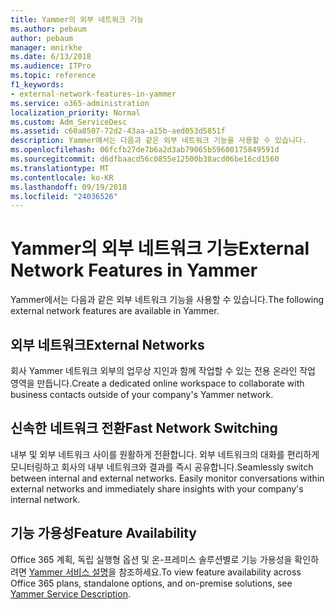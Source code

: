 ```yaml
---
title: Yammer의 외부 네트워크 기능
ms.author: pebaum
author: pebaum
manager: mnirkhe
ms.date: 6/13/2018
ms.audience: ITPro
ms.topic: reference
f1_keywords:
- external-network-features-in-yammer
ms.service: o365-administration
localization_priority: Normal
ms.custom: Adm_ServiceDesc
ms.assetid: c60a8507-72d2-43aa-a15b-aed053d5851f
description: Yammer에서는 다음과 같은 외부 네트워크 기능을 사용할 수 있습니다.
ms.openlocfilehash: 06fcfb27de7b6a2d3ab79065b59600175849591d
ms.sourcegitcommit: d6dfbaacd56c0855e12500b38acd06be16cd1560
ms.translationtype: MT
ms.contentlocale: ko-KR
ms.lasthandoff: 09/19/2018
ms.locfileid: "24036526"
---
```

# <a name="external-network-features-in-yammer"></a><span data-ttu-id="284f0-103">Yammer의 외부 네트워크 기능</span><span class="sxs-lookup"><span data-stu-id="284f0-103">External Network Features in Yammer</span></span>

<span data-ttu-id="284f0-104">Yammer에서는 다음과 같은 외부 네트워크 기능을 사용할 수 있습니다.</span><span class="sxs-lookup"><span data-stu-id="284f0-104">The following external network features are available in Yammer.</span></span>
  
## <a name="external-networks"></a><span data-ttu-id="284f0-105">외부 네트워크</span><span class="sxs-lookup"><span data-stu-id="284f0-105">External Networks</span></span>
<span data-ttu-id="284f0-106"><a name="bkmk_ExternalNetworks"> </a></span><span class="sxs-lookup"><span data-stu-id="284f0-106"></span></span>

<span data-ttu-id="284f0-107">회사 Yammer 네트워크 외부의 업무상 지인과 함께 작업할 수 있는 전용 온라인 작업 영역을 만듭니다.</span><span class="sxs-lookup"><span data-stu-id="284f0-107">Create a dedicated online workspace to collaborate with business contacts outside of your company's Yammer network.</span></span>
  
## <a name="fast-network-switching"></a><span data-ttu-id="284f0-108">신속한 네트워크 전환</span><span class="sxs-lookup"><span data-stu-id="284f0-108">Fast Network Switching</span></span>
<span data-ttu-id="284f0-109"><a name="bkmk_FastNetworkSwitching"> </a></span><span class="sxs-lookup"><span data-stu-id="284f0-109"></span></span>

<span data-ttu-id="284f0-p101">내부 및 외부 네트워크 사이를 원활하게 전환합니다. 외부 네트워크의 대화를 편리하게 모니터링하고 회사의 내부 네트워크와 결과를 즉시 공유합니다.</span><span class="sxs-lookup"><span data-stu-id="284f0-p101">Seamlessly switch between internal and external networks. Easily monitor conversations within external networks and immediately share insights with your company's internal network.</span></span>
  
## <a name="feature-availability"></a><span data-ttu-id="284f0-112">기능 가용성</span><span class="sxs-lookup"><span data-stu-id="284f0-112">Feature Availability</span></span>
<span data-ttu-id="284f0-113"><a name="bkmk_FastNetworkSwitching"> </a></span><span class="sxs-lookup"><span data-stu-id="284f0-113"></span></span>

<span data-ttu-id="284f0-114">Office 365 계획, 독립 실행형 옵션 및 온-프레미스 솔루션별로 기능 가용성을 확인하려면 [Yammer 서비스 설명](yammer-service-description.md)을 참조하세요.</span><span class="sxs-lookup"><span data-stu-id="284f0-114">To view feature availability across Office 365 plans, standalone options, and on-premise solutions, see [Yammer Service Description](yammer-service-description.md).</span></span>